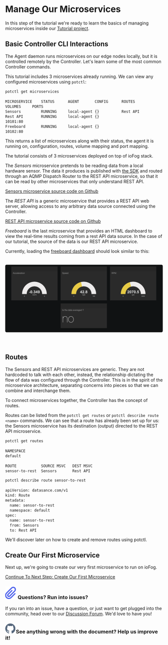 # Manage Our Microservices

In this step of the tutorial we're ready to learn the basics of managing microservices inside our [Tutorial project](../tutorial/introduction).

## Basic Controller CLI Interactions

The Agent daemon runs microservices on our edge nodes locally, but it is controlled remotely by the Controller. Let's learn some of the most common Controller commands.

This tutorial includes 3 microservices already running. We can view any configured microservices using `potctl`:

```console
potctl get microservices

MICROSERVICE	STATUS		AGENT		CONFIG		ROUTES		VOLUMES		PORTS
Sensors		    RUNNING		local-agent	{}		    Rest API
Rest API	    RUNNING		local-agent	{}						            10101:80
Freeboard	    RUNNING		local-agent	{}						            10102:80
```

This returns a list of microservices along with their status, the agent it is running on, configuration, routes, volume mapping and port mapping.

The tutorial consists of 3 microservices deployed on top of ioFog stack.

The _Sensors_ microservice pretends to be reading data from a local hardware sensor. The data it produces is published with [the SDK](../developing-microservices/sdk) and routed through an AQMP Dispatch Router to the REST API microservice, so that it can be read by other microservices that only understand REST API.

[Sensors microservice source code on Github](https://github.com/ioFog/example-microservices/tree/master/sensors-data)

The _REST API_ is a generic microservice that provides a REST API web server, allowing access to any arbitrary data source connected using the Controller.

[REST API microservice source code on Github](https://github.com/ioFog/example-microservices/tree/master/json-rest-api-cors-enabled)

_Freeboard_ is the last microservice that provides an HTML dashboard to view the real-time results coming from a rest API data source. In the case of our tutorial, the source of the data is our REST API microservice.

Currently, loading the [freeboard dashboard](http://localhost:10102/?load=dashboard.json) should look similar to this:
<img src="/static/images/Freeboard_1.png" style="max-width:100%;border-radius: 0.3em;margin: 35px 0;" />

## Routes

The Sensors and REST API microservices are generic. They are not hardcoded to talk with each other, instead, the relationship dictating the flow of data was configured through the Controller. This is in the spirit of the microservice architecture, separating concerns into pieces so that we can combine and interchange them.

To connect microservices together, the Controller has the concept of routes.

Routes can be listed from the `potctl get routes` or `potctl describe route <name>` commands. We can see that a route has already been set up for us: the Sensors microservice has its destination (output) directed to the REST API microservice.

```console
potctl get routes

NAMESPACE
default

ROUTE           SOURCE MSVC   DEST MSVC
sensor-to-rest  Sensors       Rest API

```

```console
potctl describe route sensor-to-rest

apiVersion: datasance.com/v1
kind: Route
metadata:
  name: sensor-to-rest
  namespace: default
spec:
  name: sensor-to-rest
  from: Sensors
  to: Rest API
```

We'll discover later on how to create and remove routes using potctl.

## Create Our First Microservice

Next up, we're going to create our very first microservice to run on ioFog.

[Continue To Next Step: Create Our First Microservice](../tutorial/create-our-first-microservice-javascript)

<aside class="notifications note">
  <h3><img src="/static/images/icos/ico-note.svg" alt=""/> Questions? Run into issues?</h3>
  <p>If you ran into an issue, have a question, or just want to get plugged into the community, head over to our <a href="https://discuss.iofog.org/">Discussion Forum</a>. We'd love to have you!</p>
</aside>

<aside class="notifications contribute">
  <h3><img src="/static/images/icos/ico-github.svg" alt=""/>See anything wrong with the document? Help us improve it!</h3>
  <a href="https://github.com/eclipse-iofog/iofog.org/edit/develop/content/docs/3.0/tutorial/manage-our-microservices.md"
    target="_blank">
    
  </a>
</aside>
